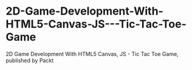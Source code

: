 # 2D-Game-Development-With-HTML5-Canvas-JS---Tic-Tac-Toe-Game
2D Game Development With HTML5 Canvas, JS - Tic Tac Toe Game, published by Packt
